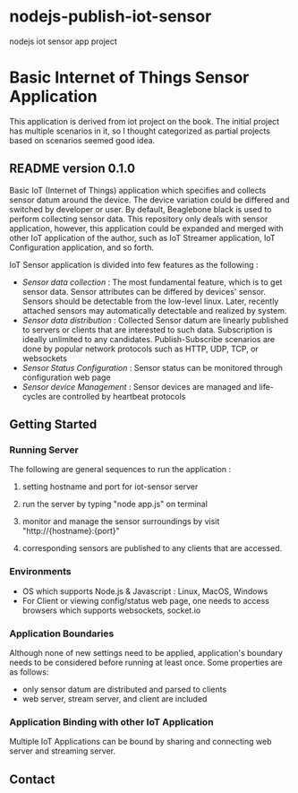 nodejs-publish-iot-sensor
=========================

nodejs iot sensor app project

# Basic Internet of Things Sensor Application

This application is derived from iot project on the book. The initial project has multiple scenarios in it, so I thought categorized as partial projects based on scenarios seemed good idea.

## README version 0.1.0

Basic IoT (Internet of Things) application which specifies and collects sensor datum around the device. The device variation could be differed and switched by developer or user. By default, Beaglebone black is used to perform collecting sensor data. This repository only deals with sensor application, however, this application could be expanded and merged with other IoT application of the author, such as IoT Streamer application, IoT Configuration application, and so forth.

IoT Sensor application is divided into few features as the following : 

* *Sensor data collection* : The most fundamental feature, which is to get sensor data. Sensor attributes can be differed by devices' sensor. Sensors should be detectable from the low-level linux. Later, recently attached sensors may automatically detectable and realized by system.
* *Sensor data distribution* : Collected Sensor datum are linearly published to servers or clients that are interested to such data. Subscription is ideally unlimited to any candidates. Publish-Subscribe scenarios are done by popular network protocols such as HTTP, UDP, TCP, or websockets
* *Sensor Status Configuration* : Sensor status can be monitored through configuration web page
* *Sensor device Management* : Sensor devices are managed and life-cycles are controlled by heartbeat protocols

## Getting Started

### Running Server

The following are general sequences to run the application :

1. setting hostname and port for iot-sensor server

2. run the server by typing "node app.js" on terminal

3. monitor and manage the sensor surroundings by visit "http://{hostname}:{port}"

4. corresponding sensors are published to any clients that are accessed. 

### Environments

- OS which supports Node.js & Javascript : Linux, MacOS, Windows
- For Client or viewing config/status web page, one needs to access browsers which supports websockets, socket.io


### Application Boundaries

Although none of new settings need to be applied, application's boundary needs to be considered before running at least once. Some properties are as follows:

- only sensor datum are distributed and parsed to clients
- web server, stream server, and client are included

### Application Binding with other IoT Application

Multiple IoT Applications can be bound by sharing and connecting web server and streaming server.


## Contact

